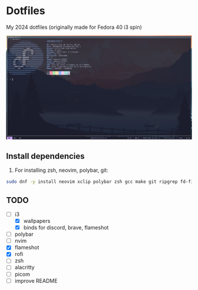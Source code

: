 # Dotfiles
My 2024 dotfiles (originally made for Fedora 40 i3 spin)

![Environment Look](./assets/terminal-look.png)

## Install dependencies
1. For installing zsh, neovim, polybar, git:
```sh
sudo dnf -y install neovim xclip polybar zsh gcc make git ripgrep fd-find unzip ne alacritty flameshot fontawesome-fonts neofetch blueman rofi
```

## TODO
- [ ] i3
    - [x] wallpapers
    - [x] binds for discord, brave, flameshot
- [ ] polybar
- [ ] nvim
- [x] flameshot
- [x] rofi
- [ ] zsh
- [ ] alacritty
- [ ] picom
- [ ] improve README
